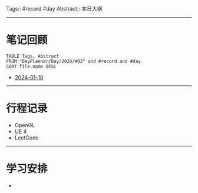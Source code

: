 Tags:: #record #day 
Abstract:: 本日大纲

---
# 笔记回顾

```dataview
TABLE Tags, Abstract
FROM "DayPlanner/Day/2024/W02" and #record and #day
SORT file.name DESC
```

- [2024-01-10](2024-01-10.md)

---
# 行程记录

- OpenGL
- UE 4
- LeetCode

---
# 学习安排

- 


